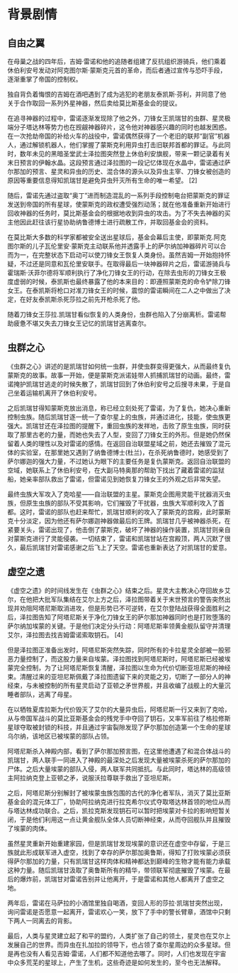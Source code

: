 # 背景剧情

## **自由之翼**

在母巢之战的四年后，吉姆‧雷诺和他的追随者组建了反抗组织游骑兵，他们乘着休伯利安号发动对阿克图尔斯‧蒙斯克元首的革命，而后者通过宣传与恐吓手段，逐渐重掌了帝国的控制权。

独自背负着悔恨的吉姆在酒吧遇到了成为逃犯的老朋友泰凯斯·芬利，并同意了他关于合作取回一系列外星神器，然后卖给莫比斯基金会的提议。

在追寻神器的过程中，雷诺逐渐发现除了他之外，刀锋女王凯瑞甘的虫群、星灵极端分子塔达林等势力也在觊觎神器碎片，这令他对神器感兴趣的同时也越发困惑。在一次抢劫帝国的补给火车的战役中，雷诺偶然获得了一个老旧的联邦“副官”机器人，通过解锁机器人，他们掌握了蒙斯克利用异虫打击旧联邦首都的罪证。与此同时，数年未见的黑暗圣堂武士泽拉图突然登上休伯利安旗舰，带来一颗记录着有关末日预言的伊翰水晶。这段预言通过泽拉图的一段记忆体现在水晶中，雷诺通过萨尔那加的预言、星灵和异虫的历史、混合体的源头以及异虫主宰、刀锋女被创造的原因等重要信息得知凯瑞甘是避免异虫歼灭所有生命的唯一希望。 [2] 

随后，雷诺先通过盗取“奥丁”进而制造混乱的一系列手段控制电台把蒙斯克的罪证发送到帝国的所有星球，使蒙斯克的政权遭受强烈动荡；就在他准备重新开始进行回收神器的任务时，莫比斯基金会的根据地收到异虫的攻击。为了不失去神器的买主他因此赶往该行星协助纳鲁德博士进行疏散工作，并取回基金会的资料。

在莫比斯大多数的科学家都被安全送出星球后，基金会幕后主使，即蒙斯克.阿克图尔斯的儿子瓦伦里安‧蒙斯克主动联系他并透露手上的萨尔纳加神器碎片可以合而为一，在完整状态下启动可以使刀锋女王恢复人类身份。虽然吉姆一开始抱持怀疑，不过还是同意和瓦伦里安联手。在取得最后一块神器碎片之后，雷诺游骑兵与霍瑞斯·沃菲尔德将军顺利执行了净化刀锋女王的行动，在除去虫形的刀锋女王极度虚弱的时候，泰凯斯也最终暴露了他的本来目的：即遵照蒙斯克的命令铲除刀锋女王。在泰凯斯将枪口对准刀锋女王的时候，震惊的雷诺瞬间在二人之中做出了决定，在好友泰凯斯杀死莎拉之前先开枪杀死了他。

随着刀锋女王莎拉.凯瑞甘看似恢复的人类身份，虫群也陷入了分崩离析。雷诺帮助疲惫不堪又失去刀锋女王记忆的凯瑞甘逃离查尔。

## **虫群之心**

《虫群之心》讲述的是凯瑞甘如何统一虫群，并使虫群变得更强大，从而最终复仇蒙斯克的故事。故事一开始，便是蒙斯克派诺娃带人抓捕凯瑞甘的动画。最终，雷诺掩护凯瑞甘逃走的时候失散了，凯瑞甘回到了休伯利安号之后搜寻未果，于是自己坐着运输机离开了休伯利安号。

之后凯瑞甘得知蒙斯克放出消息，称已经立刻处死了雷诺，为了复仇，她决心重新控制虫族。随后凯瑞甘逐一统一了查尔星上的虫族，并通过进化，技能，使虫族更强大。凯瑞甘还在泽拉图的提醒下，重回虫族的发祥地，击败了原生虫族，同时获取了那里古老的力量，而她也失去了人型，变回了刀锋女王的外形。但是她仍然保留着人类的理性以及对雷诺的感情。在返回自治联盟星域之前，她还去摧毁了混元体的实验室，在那里她又遇到了纳鲁德博士(杜兰)，在杀死纳鲁德时，她感受到了萨尔娜迦的强大力量，不过她认为眼下的主要任务是复仇蒙斯克。返回自治联盟的空域，她联系上了休伯利安号，在大副马特奥那的帮助下找出了藏着雷诺的监狱船，她亲率部队救出了雷诺，但雷诺见到她恢复刀锋女王的外观之后非常失望。

最终虫族大军攻入了克哈星——自治联盟的主星。蒙斯克企图用灵能干扰器消灭虫族，但原生虫族的部队不受其影响，它们摧毁了干扰器，虫族大军顺利攻入了首都。这时，雷诺的部队也赶来帮忙，凯瑞甘顺利的攻入了蒙斯克的宫殿，此时蒙斯克十分淡定，因为他还有萨尔娜迦神器做最后的王牌。凯瑞甘几乎被神器杀死，在紧要关头，雷诺出现了，他击倒了蒙斯克，破坏了神器的操作装置，凯瑞甘则亲自对蒙斯克进行了灵能侵袭。一切结束了，雷诺和凯瑞甘站在宫殿顶，两人沉默了很久，最后凯瑞甘对雷诺感谢之后飞上了天空。雷诺也重新表达了对凯瑞甘的爱意。 

## **虚空之遗**

《虚空之遗》的时间线发生在《虫群之心》结束之后。星灵大主教决心夺回故乡艾尔，在他把大批军队集结在艾尔上方之后，泽拉图带着关于末世预言的警告突然出现并劝阻阿塔尼斯取消进攻，但是形势已不可逆转，在艾尔登陆战获得全面胜利之后，泽拉图告知了阿塔尼斯关于净化刀锋女王的萨尔那加神器同时也是打败堕落的萨尔纳加埃蒙的关键。于是他们决定分头行动：阿塔尼斯率领黄金舰队留守并清理艾尔，泽拉图去找吉姆雷诺索取钥石。 [4] 

但是泽拉图正准备出发时，阿塔尼斯突然失踪，同时所有的卡拉星灵全部被一股邪恶力量控制了，而这股力量来自埃蒙。泽拉图找到阿塔尼斯时，阿塔尼斯已经被埃蒙完全控制，为了让阿塔尼斯恢复清醒，泽拉图以生命为代价切断亚坦尼斯的神经束。清醒过来的亚坦尼斯佩戴了泽拉图遗留下来的灵能之刃，切断了一部分人的神经束，与未被控制的所有星灵启动了亚顿之矛世界舰，并且收编了战舰上的大量沉睡者部队，逃离了母星。

在以牺牲夏库拉斯为代价毁灭了艾尔的大量异虫后，阿塔尼斯一行又来到了克哈，从与帝国军战斗的莫比亚斯基金会的残党手中夺回了钥石，又率军前往了格拉修斯星球夺取被封锁的科技，并且通过宇宙裂隙发现了萨尔那加创造第一个生命的星球乌尔纳，该地区已被埃蒙的部队占领。

阿塔尼斯杀入神殿内部，看到了萨尔那加预言图，在这里他遭遇了和混合体战斗的凯瑞甘，两人联手一同进入了神殿的最深处之后发现大量被埃蒙杀死的萨尔那加的尸体。之后大量埃蒙的部队入侵，两人联军共同抵抗。与此同时，塔达林的高级领主阿拉纳克登上亚顿之矛，说服沃拉尊联手救出了亚坦尼斯。

之后，阿塔尼斯分别解封了被埃蒙虫族包围的古代的净化者军队，消灭了莫比亚斯基金会的混元体工厂，协助阿拉纳克进行拉克希尔仪式夺取塔达林首领的地位从而与塔达林成功联合。之后，凯拉克斯发现钥石可以暂时把埃蒙对卡拉的影响短暂关闭，于是他们利用这一点让黄金舰队全体人员切断神经束，从而夺回舰队并且摧毁了埃蒙的肉体。

虽然星灵重新开始重建家园，但是凯瑞甘发现埃蒙的意识还在虚空中存留，于是三族就此形成联军进入虚空，找到了幸存的萨尔那加奥鲁斯，得知了打败埃蒙必须获得萨尔那加的力量，只有凯瑞甘这样肉体和精神都达到巅峰的生物才能有能力承载这种力量。随后凯瑞甘汲取了奥鲁斯所有的精华，带领联军彻底摧毁了埃蒙。在最后的爆炸前，凯瑞甘对雷诺告别并让他离开，于是雷诺和其他人都离开了虚空之地。

两年后，雷诺在马萨拉的小酒馆里独自喝酒，变回人形的莎拉·凯瑞甘突然出现，询问雷诺是否愿意一起离开，雷诺欢心一笑，放下了手中的警长臂章，酒馆中只剩下两人一同离去的背影。

最后，人类与星灵建立起了和平的盟约，人类扩张了自己的领土，星灵也在艾尔上发展自己的世界。而异虫在扎加拉的领导下，也占领了查尔星周边的众多星球。但是再也没有人看见吉姆·雷诺，人们都不知道他去哪了。同时，人们也发现在宇宙中众多荒芜的星球上，产生了生机，这些奇迹是如何发生的，至今也无法解释。